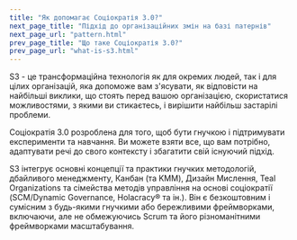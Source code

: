 ```yaml
---
title: "Як допомагає Соціократія 3.0?"
next_page_title: "Підхід до організаційних змін на базі патернів"
next_page_url: "pattern.html"
prev_page_title: "Що таке Соціократія 3.0?"
prev_page_url: "what-is-s3.html"
---
```



S3 - це трансформаційна технологія як для окремих людей, так і для цілих організацій, яка допоможе вам з'ясувати, як відповісти на найбільші виклики, що стоять перед вашою організацією, скористатися можливостями, з якими ви стикаєтесь, і вирішити найбільш застарілі проблеми.

Соціократія 3.0 розроблена для того, щоб бути гнучкою і підтримувати експерименти та навчання. Ви можете взяти все, що вам потрібно, адаптувати речі до свого контексту і збагатити свій існуючий підхід.

S3 інтегрує основні концепції та практики гнучких методологій, дбайливого менеджменту, Канбан (та KMM), Дизайн Мислення, Teal Organizations та сімейства методів управління на основі соціократії (SCM/Dynamic Governance, Holacracy® та ін.). Він є безкоштовним і сумісним з будь-якими гнучкими або бережливими фреймворками, включаючи, але не обмежуючись Scrum та його різноманітними фреймворками масштабування.
